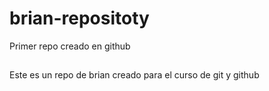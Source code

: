 # brian-repositoty
Primer repo creado en github
##
Este es un repo de brian creado para el curso de git y github
